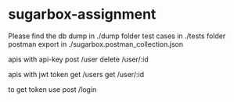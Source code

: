 # sugarbox-assignment


Please find 
the db dump in ./dump folder
test cases in ./tests folder
postman export in ./sugarbox.postman_collection.json

apis with api-key
post /user 
delete /user/:id 

apis with jwt token
get /users
get /user/:id

to get token use
post /login
